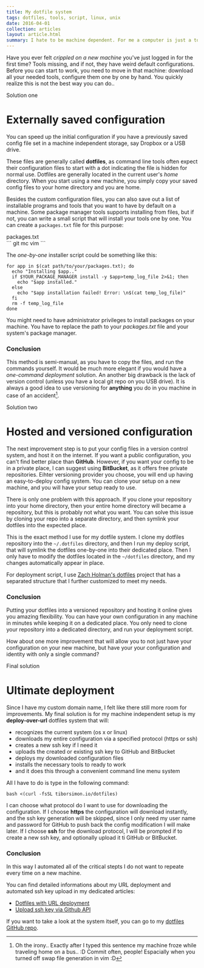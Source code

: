 ```yaml
---
title: My dotfile system
tags: dotfiles, tools, script, linux, unix
date: 2016-04-01
collection: articles
layout: article.html
summary: I hate to be machine dependent. For me a computer is just a tool to get things done. If one breaks down for various reasons or I switch machine I want to have my tools and setup without any manual configuration.
---
```


Have you ever felt _crippled on a new machine_ you've just logged in for the first time? Tools missing, and if not, they have weird default configurations. Before you can start to work, you need to move in that machine: download all your needed tools, configure them one by one by hand. You quickly realize this is not the best way you can do..

<div class="divider">Solution one</div>

# Externally saved configuration

You can speed up the initial configuration if you have a previously saved config file set in a machine independent storage, say Dropbox or a USB drive.

These files are generally called __dotfiles__, as command line tools often expect their configuration files to start with a dot indicating the file is hidden for normal use. Dotfiles are generally located in the current user's _home_ directory. When you start using a new machine, you simply  copy your saved config files to your home directory and you are home. 

Besides the custom configuration files, you can also save out a list of installable programs and tools that you want to have by default on a machine. Some package manager tools supports installing from files, but if not, you can write a small script that will install your tools one by one. You can create a `packages.txt` file for this purpose:

<div class="code-name">packages.txt</div>
```
git
mc
vim
```

The _one-by-one_ installer script could be something like this:

```
for app in $(cat path/to/your/packages.txt); do 
  echo "Installing $app.."
  if $YOUR_PACKAGE_MANAGER install -y $app>temp_log_file 2>&1; then
    echo "$app installed."
  else
    echo "$app installation failed! Error: \n$(cat temp_log_file)"
  fi
  rm -f temp_log_file
done
``` 

You might need to have administrator privileges to install packages on your machine. You have to replace the path to your _packages.txt_ file and your system's package manager.

### Conclusion

This method is semi-manual, as you have to copy the files, and run the commands yourself. It would be much more elegant if you would have a _one-command deployment_ solution. An another big drawback is the lack of version control (unless you have a local git repo on you USB drive). It is always a good idea to use versioning for __anything__ you do in you machine in case of an accident[^1].


<div class="divider">Solution two</div>

# Hosted and versioned configuration

The next improvement step is to put your config files in a version control system, and host it on the internet. If you want a public configuration, you can't find better place than __GitHub__. However, if you want your config to be in a private place, I can suggest using __BitBucket__, as it offers free private repositories. Eihter versioning provider you choose, you will end up having an easy-to-deploy config system. You can clone your setup on a new machine, and you will have your setup ready to use.

There is only one problem with this approach. If you clone your repository into your home directory, then your entire home directory will became a repository, but this is probably not what you want. You can solve this issue by cloning your repo into a separate directory, and then symlink your dotfiles into the expected place.

This is the exact method I use for my dotfile system. I clone my dotfiles repository into the `~/.dotfiles` directory, and then I run my deploy script, that will symlink the dotfiles one-by-one into their dedicated place. Then I only have to modify the dotfiles located in the `~/dotfiles` directory, and my changes automatically appear in place.

For deployment script, I use [Zach Holman's dotfiles](https://github.com/holman/dotfiles) project that has a separated structure that I further customized to meet my needs.

### Conclusion

Putting your dotfiles into a versioned repository and hosting it online gives you amazing flexibility. You can have your own configuration in any machine in minutes while keeping it on a dedicated place. You only need to clone your repository into a dedicated directory, and run your deployment script.

How about one more improvement that will allow you to not just have your configuration on your new machine, but have your your configuration and identity with only a single command?

<div class="divider">Final solution</div>

# Ultimate deployment

Since I have my custom domain name, I felt like there still more room for improvements. My final solution is for my machine independent setup is my __deploy-over-url__ dotfiles system that will:

- recognizes the current system (os x or linux)
- downloads my entire configuration via a specified protocol (https or ssh)
- creates a new ssh key if I need it
- uploads the created or existing ssh key to GitHub and BitBucket
- deploys my downloaded configuration files
- installs the necessary tools to ready to work
- and it does this through a convenient command line menu system

All I have to do is type in the following command:

```
bash <(curl -fsSL tiborsimon.io/dotfiles)
```

I can choose what protocol do I want to use for downloading the configuration. If I choose __https__ the configuration will download instantly, and the ssh key generation will be skipped, since I only need my user name and password for GitHub to push back the config modification I will make later. If I choose __ssh__ for the download protocol, I will be prompted if to create a new ssh key, and optionally upload it ti GitHub or BitBucket. 

### Conclusion

In this way I automated all of the critical stepts I do not want to repeate every time on a new machine.

You can find detailed informations about my URL deployment and automated ssh key upload in my dedicated articles:

- [Dotfiles with URL deployment](https://tiborsimon.io/tools/dotfiles-with-url-deployment/)
- [Upload ssh key via Github API](https://tiborsimon.io/programming/upload-ssh-key-via-github-api/)

If you want to take a look at the system itself, you can go to my [dotfiles GitHub repo](https://github.com/tiborsimon/dotfiles).




[^1]: Oh the irony.. Exactly after I typed this sentence my machine froze while traveling home on a bus.. :D Commit often, people! Espacially when you turned off swap file generation in vim :D
